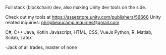 Full stack (blockchain) dev, also making Unity dev tools on the side.

Check out my tools at https://assetstore.unity.com/publishers/56666
Unity related inquiries: philipbeaucamp.inquiries@gmail.com

C#, C++ 
Java, Kotlin
Javascript, HTML, CSS, VueJs
Python, R, Matlab, Scilab, Latex

-Jack of all trades, master of none
